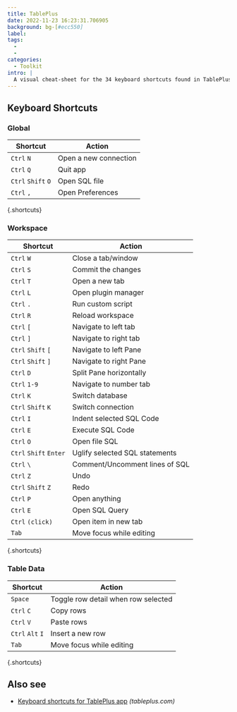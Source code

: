 ```yaml
---
title: TablePlus
date: 2022-11-23 16:23:31.706905
background: bg-[#ecc550]
label:
tags:
  -
  -
categories:
  - Toolkit
intro: |
  A visual cheat-sheet for the 34 keyboard shortcuts found in TablePlus
---
```


## Keyboard Shortcuts

### Global

| Shortcut           | Action                |
| ------------------ | --------------------- |
| `Ctrl` `N`         | Open a new connection |
| `Ctrl` `Q`         | Quit app              |
| `Ctrl` `Shift` `O` | Open SQL file         |
| `Ctrl` `,`         | Open Preferences      |

{.shortcuts}

### Workspace

| Shortcut               | Action                         |
| ---------------------- | ------------------------------ |
| `Ctrl` `W`             | Close a tab/window             |
| `Ctrl` `S`             | Commit the changes             |
| `Ctrl` `T`             | Open a new tab                 |
| `Ctrl` `L`             | Open plugin manager            |
| `Ctrl` `.`             | Run custom script              |
| `Ctrl` `R`             | Reload workspace               |
| `Ctrl` `[`             | Navigate to left tab           |
| `Ctrl` `]`             | Navigate to right tab          |
| `Ctrl` `Shift` `[`     | Navigate to left Pane          |
| `Ctrl` `Shift` `]`     | Navigate to right Pane         |
| `Ctrl` `D`             | Split Pane horizontally        |
| `Ctrl` `1-9`           | Navigate to number tab         |
| `Ctrl` `K`             | Switch database                |
| `Ctrl` `Shift` `K`     | Switch connection              |
| `Ctrl` `I`             | Indent selected SQL Code       |
| `Ctrl` `E`             | Execute SQL Code               |
| `Ctrl` `O`             | Open file SQL                  |
| `Ctrl` `Shift` `Enter` | Uglify selected SQL statements |
| `Ctrl` `\`             | Comment/Uncomment lines of SQL |
| `Ctrl` `Z`             | Undo                           |
| `Ctrl` `Shift` `Z`     | Redo                           |
| `Ctrl` `P`             | Open anything                  |
| `Ctrl` `E`             | Open SQL Query                 |
| `Ctrl` `(click)`       | Open item in new tab           |
| `Tab`                  | Move focus while editing       |

{.shortcuts}

### Table Data

| Shortcut         | Action                              |
| ---------------- | ----------------------------------- |
| `Space`          | Toggle row detail when row selected |
| `Ctrl` `C`       | Copy rows                           |
| `Ctrl` `V`       | Paste rows                          |
| `Ctrl` `Alt` `I` | Insert a new row                    |
| `Tab`            | Move focus while editing            |

{.shortcuts}

## Also see

- [Keyboard shortcuts for TablePlus app](https://tableplus.com/blog/2018/02/shortcut-keys.html) _(tableplus.com)_
